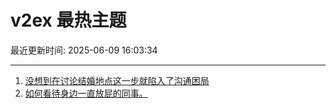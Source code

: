 # v2ex 最热主题

最近更新时间: 2025-06-09 16:03:34

--- 
1. [没想到在讨论结婚地点这一步就陷入了沟通困局](https://www.v2ex.com/t/1137271) 
2. [如何看待身边一直放屁的同事。](https://www.v2ex.com/t/1137274) 
